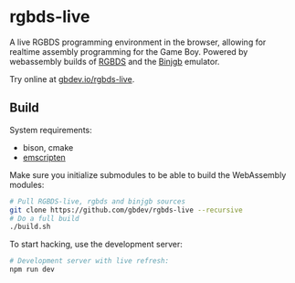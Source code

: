 # rgbds-live

A live RGBDS programming environment in the browser, allowing for realtime assembly programming for the Game Boy. Powered by webassembly builds of [RGBDS](https://rgbds.gbdev.io/) and the [Binjgb](https://github.com/binji/binjgb) emulator.

Try online at [gbdev.io/rgbds-live](https://gbdev.io/rgbds-live/).

## Build

System requirements:

- bison, cmake
- [emscripten](https://emscripten.org/docs/getting_started/downloads.html)

Make sure you initialize submodules to be able to build the WebAssembly modules:

```bash
# Pull RGBDS-live, rgbds and binjgb sources
git clone https://github.com/gbdev/rgbds-live --recursive
# Do a full build
./build.sh
```

To start hacking, use the development server:
```bash
# Development server with live refresh:
npm run dev
```
